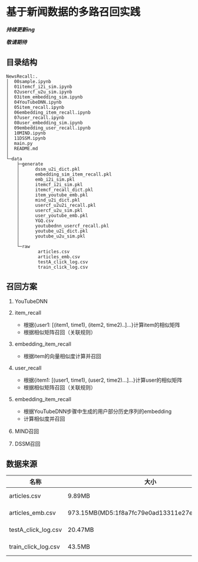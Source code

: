 # 基于新闻数据的多路召回实践

***持续更新ing***

***敬请期待***

## 目录结构

```
NewsRecall:.
│  00sample.ipynb
│  01itemcf_i2i_sim.ipynb
│  02usercf_u2u_sim.ipynb
│  03item_embedding_sim.ipynb
│  04YouTubeDNN.ipynb
│  05item_recall.ipynb
│  06embedding_item_recall.ipynb
│  07user_recall.ipynb
│  08user_embedding_sim.ipynb
│  09embedding_user_recall.ipynb
│  10MIND.ipynb
│  11DSSM.ipynb
│  main.py
│  README.md
│
└─data
    ├─generate
    │      dssm_u2i_dict.pkl
    │      embedding_sim_item_recall.pkl
    │      emb_i2i_sim.pkl
    │      itemcf_i2i_sim.pkl
    │      itemcf_recall_dict.pkl
    │      item_youtube_emb.pkl
    │      mind_u2i_dict.pkl
    │      usercf_u2u2i_recall.pkl
    │      usercf_u2u_sim.pkl
    │      user_youtube_emb.pkl
    │      YGQ.csv
    │      youtubednn_usercf_recall.pkl
    │      youtube_u2i_dict.pkl
    │      youtube_u2u_sim.pkl
    │
    └─raw
            articles.csv
            articles_emb.csv
            testA_click_log.csv
            train_click_log.csv
```

## 召回方案

1. YouTubeDNN
2. item_recall
   * 根据{user1: [(item1, time1), (item2, time2)..]...}计算item的相似矩阵
   * 根据相似矩阵召回（关联规则）
3. embedding_item_recall
   * 根据item的向量相似度计算并召回

4. user_recall
   * 根据{item1: [(user1, time1), (user2, time2)...]...}计算user的相似矩阵
   * 根据相似矩阵召回（关联规则）
5. embedding_item_recall
   * 根据YouTubeDNN步骤中生成的用户部分历史序列的embedding
   * 计算相似度并召回
6. MIND召回
7. DSSM召回

## 数据来源

| 名称                | 大小                                           | Link                                                         |
| ------------------- | ---------------------------------------------- | ------------------------------------------------------------ |
| articles.csv        | 9.89MB                                         | http://tianchi-competition.oss-cn-hangzhou.aliyuncs.com/531842/articles.csv |
| articles_emb.csv    | 973.15MB(MD5:1f8a7fc79e0ad13311e27e3408d0287b) | http://tianchi-competition.oss-cn-hangzhou.aliyuncs.com/531842/articles_emb.csv |
| testA_click_log.csv | 20.47MB                                        | http://tianchi-competition.oss-cn-hangzhou.aliyuncs.com/531842/testA_click_log.csv |
| train_click_log.csv | 43.5MB                                         | http://tianchi-competition.oss-cn-hangzhou.aliyuncs.com/531842/train_click_log.csv |
